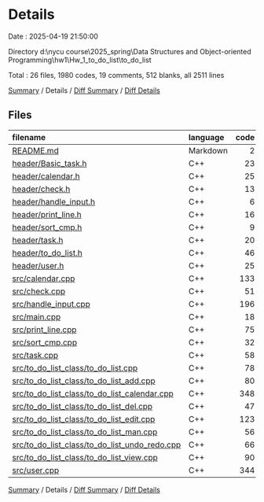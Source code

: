 # Details

Date : 2025-04-19 21:50:00

Directory d:\\nycu course\\2025_spring\\Data Structures and Object-oriented Programming\\hw1\\Hw_1_to_do_list\\to_do_list

Total : 26 files,  1980 codes, 19 comments, 512 blanks, all 2511 lines

[Summary](results.md) / Details / [Diff Summary](diff.md) / [Diff Details](diff-details.md)

## Files
| filename | language | code | comment | blank | total |
| :--- | :--- | ---: | ---: | ---: | ---: |
| [README.md](/README.md) | Markdown | 2 | 0 | 1 | 3 |
| [header/Basic\_task.h](/header/Basic_task.h) | C++ | 23 | 0 | 5 | 28 |
| [header/calendar.h](/header/calendar.h) | C++ | 25 | 0 | 12 | 37 |
| [header/check.h](/header/check.h) | C++ | 13 | 0 | 5 | 18 |
| [header/handle\_input.h](/header/handle_input.h) | C++ | 6 | 0 | 4 | 10 |
| [header/print\_line.h](/header/print_line.h) | C++ | 16 | 0 | 5 | 21 |
| [header/sort\_cmp.h](/header/sort_cmp.h) | C++ | 9 | 0 | 8 | 17 |
| [header/task.h](/header/task.h) | C++ | 20 | 4 | 15 | 39 |
| [header/to\_do\_list.h](/header/to_do_list.h) | C++ | 46 | 10 | 28 | 84 |
| [header/user.h](/header/user.h) | C++ | 25 | 0 | 20 | 45 |
| [src/calendar.cpp](/src/calendar.cpp) | C++ | 133 | 0 | 29 | 162 |
| [src/check.cpp](/src/check.cpp) | C++ | 51 | 0 | 10 | 61 |
| [src/handle\_input.cpp](/src/handle_input.cpp) | C++ | 196 | 0 | 27 | 223 |
| [src/main.cpp](/src/main.cpp) | C++ | 18 | 0 | 10 | 28 |
| [src/print\_line.cpp](/src/print_line.cpp) | C++ | 75 | 0 | 12 | 87 |
| [src/sort\_cmp.cpp](/src/sort_cmp.cpp) | C++ | 32 | 0 | 6 | 38 |
| [src/task.cpp](/src/task.cpp) | C++ | 58 | 0 | 14 | 72 |
| [src/to\_do\_list\_class/to\_do\_list.cpp](/src/to_do_list_class/to_do_list.cpp) | C++ | 78 | 0 | 19 | 97 |
| [src/to\_do\_list\_class/to\_do\_list\_add.cpp](/src/to_do_list_class/to_do_list_add.cpp) | C++ | 80 | 0 | 17 | 97 |
| [src/to\_do\_list\_class/to\_do\_list\_calendar.cpp](/src/to_do_list_class/to_do_list_calendar.cpp) | C++ | 348 | 2 | 96 | 446 |
| [src/to\_do\_list\_class/to\_do\_list\_del.cpp](/src/to_do_list_class/to_do_list_del.cpp) | C++ | 47 | 0 | 14 | 61 |
| [src/to\_do\_list\_class/to\_do\_list\_edit.cpp](/src/to_do_list_class/to_do_list_edit.cpp) | C++ | 123 | 0 | 24 | 147 |
| [src/to\_do\_list\_class/to\_do\_list\_man.cpp](/src/to_do_list_class/to_do_list_man.cpp) | C++ | 56 | 0 | 9 | 65 |
| [src/to\_do\_list\_class/to\_do\_list\_undo\_redo.cpp](/src/to_do_list_class/to_do_list_undo_redo.cpp) | C++ | 66 | 1 | 13 | 80 |
| [src/to\_do\_list\_class/to\_do\_list\_view.cpp](/src/to_do_list_class/to_do_list_view.cpp) | C++ | 90 | 1 | 13 | 104 |
| [src/user.cpp](/src/user.cpp) | C++ | 344 | 1 | 96 | 441 |

[Summary](results.md) / Details / [Diff Summary](diff.md) / [Diff Details](diff-details.md)